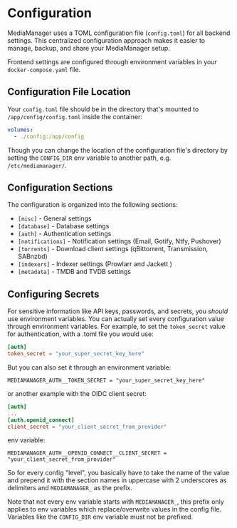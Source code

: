 # Configuration

MediaManager uses a TOML configuration file (`config.toml`) for all backend settings.
This centralized configuration approach makes it easier to manage, backup, and share your MediaManager setup.

Frontend settings are configured through environment variables in your `docker-compose.yaml` file.

## Configuration File Location

Your `config.toml` file should be in the directory that's mounted to `/app/config/config.toml` inside the container:

```yaml
volumes:
  - ./config:/app/config
```

Though you can change the location of the configuration file's directory by setting the `CONFIG_DIR` env variable to
another path,
e.g. `/etc/mediamanager/`.

## Configuration Sections

The configuration is organized into the following sections:

- `[misc]` - General settings
- `[database]` - Database settings
- `[auth]` - Authentication settings
- `[notifications]` - Notification settings (Email, Gotify, Ntfy, Pushover)
- `[torrents]` - Download client settings (qBittorrent, Transmission, SABnzbd)
- `[indexers]` - Indexer settings (Prowlarr and Jackett )
- `[metadata]` - TMDB and TVDB settings

## Configuring Secrets

For sensitive information like API keys, passwords, and secrets, you _should_ use environment variables.
You can actually set every configuration value through environment variables.
For example, to set the `token_secret` value for authentication, with a .toml file you would use:

```toml
[auth]
token_secret = "your_super_secret_key_here"
```

But you can also set it through an environment variable:

```
MEDIAMANAGER_AUTH__TOKEN_SECRET = "your_super_secret_key_here"
```

or another example with the OIDC client secret:

```toml
[auth]
...
[auth.openid_connect]
client_secret = "your_client_secret_from_provider"
```

env variable:

```
MEDIAMANAGER_AUTH__OPENID_CONNECT__CLIENT_SECRET = "your_client_secret_from_provider"
```

So for every config "level", you basically have to take the name of the value and prepend it with the section names in
uppercase with 2 underscores as delimiters and `MEDIAMANAGER_` as the prefix.

<warning>Note that not every env variable starts with <code>MEDIAMANAGER_</code>,
this prefix only applies to env variables which replace/overwrite values in the config file.
Variables like the <code>CONFIG_DIR</code> env variable must not be prefixed.
</warning>


